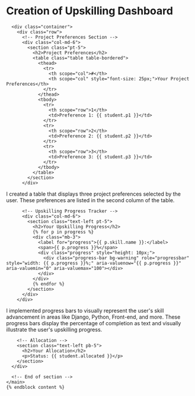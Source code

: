 # Creation of Upskilling Dashboard

<!-- Image -->

```
  <div class="container">
    <div class="row">
      <!-- Project Preferences Section -->
      <div class="col-md-6">
        <section class="pt-5">
          <h2>Project Preferences</h2>
          <table class="table table-bordered">
            <thead>
              <tr>
                <th scope="col">#</th>
                <th scope="col" style="font-size: 25px;">Your Project Preferences</th>
              </tr>
            </thead>
            <tbody>
              <tr>
                <th scope="row">1</th>
                <td>Preference 1: {{ student.p1 }}</td>
              </tr>
              <tr>
                <th scope="row">2</th>
                <td>Preference 2: {{ student.p2 }}</td>
              </tr>
              <tr>
                <th scope="row">3</th>
                <td>Preference 3: {{ student.p3 }}</td>
              </tr>
            </tbody>
          </table>
        </section>
      </div>
```
I created a table that displays three project preferences selected by the user. These preferences are listed in the second column of the table.
```
      <!-- Upskilling Progress Tracker -->
      <div class="col-md-6">
        <section class="text-left pt-5">
          <h2>Your Upskilling Progress</h2>
          {% for p in progress %}
          <div class="mb-3">
            <label for="progress">{{ p.skill.name }}:</label>
            <span>{{ p.progress }}%</span>
            <div class="progress" style="height: 10px;">
              <div class="progress-bar bg-warning" role="progressbar" style="width: {{ p.progress }}%;" aria-valuenow="{{ p.progress }}" aria-valuemin="0" aria-valuemax="100"></div>
            </div>
          </div>
          {% endfor %}
        </section>
      </div>
    </div>
```
I implemented progress bars to visually represent the user's skill advancement in areas like Django, Python, Front-end, and more. These progress bars display the percentage of completion as text and visually illustrate the user's upskilling progress.
```
    <!-- Allocation -->
    <section class="text-left pb-5">
      <h2>Your Allocation</h2>
      <p>Status: {{ student.allocated }}</p>
    </section>
  </div>

  <!-- End of section -->
</main>
{% endblock content %}
```

